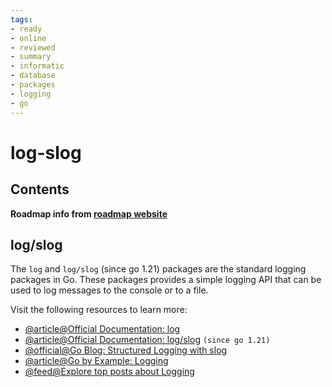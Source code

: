 ```yaml
---
tags:
- ready
- online
- reviewed
- summary
- informatic
- database
- packages
- logging
- go
---
```


# log-slog

## Contents

__Roadmap info from [roadmap website](https://roadmap.sh/golang/go-logging/log-slog)__

## log/slog

The `log` and `log/slog` (since go 1.21) packages are the standard logging packages in Go. These packages provides a simple logging API that can be used to log messages to the console or to a file.

Visit the following resources to learn more:

- [@article@Official Documentation: log](https://pkg.go.dev/log)
- [@article@Official Documentation: log/slog](https://pkg.go.dev/log/slog) `(since go 1.21)`
- [@official@Go Blog: Structured Logging with slog](https://go.dev/blog/slog)
- [@article@Go by Example: Logging](https://gobyexample.com/logging)
- [@feed@Explore top posts about Logging](https://app.daily.dev/tags/logging?ref=roadmapsh)

